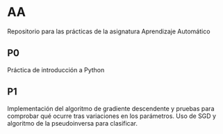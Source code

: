 # AA
Repositorio para las prácticas de la asignatura Aprendizaje Automático

## P0
Práctica de introducción a Python
 
## P1
Implementación del algoritmo de gradiente descendente y pruebas para comprobar qué ocurre tras variaciones en los parámetros.
Uso de SGD y algoritmo de la pseudoinversa para clasificar.